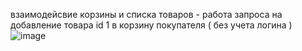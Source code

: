 взаимодейсвие корзины и списка товаров - работа запроса на добавление товара id 1 в корзину покупателя ( без учета логина )
![image](https://github.com/polinkasosiska/jstore_microservice/assets/74186092/09f4012b-6e9b-46ad-bda3-b40371aab9da)
